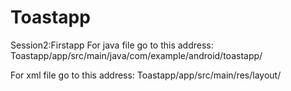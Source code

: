 # Toastapp
Session2:Firstapp
For java file go to this address:
Toastapp/app/src/main/java/com/example/android/toastapp/


For xml file go to this address:
Toastapp/app/src/main/res/layout/



